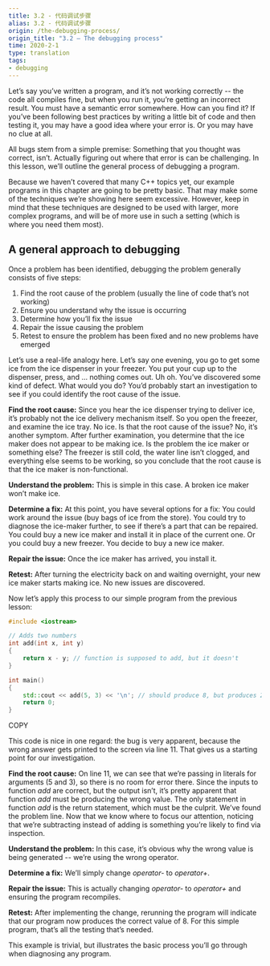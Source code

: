 ```yaml
---
title: 3.2 - 代码调试步骤
alias: 3.2 - 代码调试步骤
origin: /the-debugging-process/
origin_title: "3.2 — The debugging process"
time: 2020-2-1
type: translation
tags:
- debugging
---
```



Let’s say you’ve written a program, and it’s not working correctly -- the code all compiles fine, but when you run it, you’re getting an incorrect result. You must have a semantic error somewhere. How can you find it? If you’ve been following best practices by writing a little bit of code and then testing it, you may have a good idea where your error is. Or you may have no clue at all.

All bugs stem from a simple premise: Something that you thought was correct, isn’t. Actually figuring out where that error is can be challenging. In this lesson, we’ll outline the general process of debugging a program.

Because we haven’t covered that many C++ topics yet, our example programs in this chapter are going to be pretty basic. That may make some of the techniques we’re showing here seem excessive. However, keep in mind that these techniques are designed to be used with larger, more complex programs, and will be of more use in such a setting (which is where you need them most).

## A general approach to debugging

Once a problem has been identified, debugging the problem generally consists of five steps:

1.  Find the root cause of the problem (usually the line of code that’s not working)
2.  Ensure you understand why the issue is occurring
3.  Determine how you’ll fix the issue
4.  Repair the issue causing the problem
5.  Retest to ensure the problem has been fixed and no new problems have emerged

Let’s use a real-life analogy here. Let’s say one evening, you go to get some ice from the ice dispenser in your freezer. You put your cup up to the dispenser, press, and … nothing comes out. Uh oh. You’ve discovered some kind of defect. What would you do? You’d probably start an investigation to see if you could identify the root cause of the issue.

**Find the root cause:** Since you hear the ice dispenser trying to deliver ice, it’s probably not the ice delivery mechanism itself. So you open the freezer, and examine the ice tray. No ice. Is that the root cause of the issue? No, it’s another symptom. After further examination, you determine that the ice maker does not appear to be making ice. Is the problem the ice maker or something else? The freezer is still cold, the water line isn’t clogged, and everything else seems to be working, so you conclude that the root cause is that the ice maker is non-functional.

**Understand the problem:** This is simple in this case. A broken ice maker won’t make ice.

**Determine a fix:** At this point, you have several options for a fix: You could work around the issue (buy bags of ice from the store). You could try to diagnose the ice-maker further, to see if there’s a part that can be repaired. You could buy a new ice maker and install it in place of the current one. Or you could buy a new freezer. You decide to buy a new ice maker.

**Repair the issue:** Once the ice maker has arrived, you install it.

**Retest:** After turning the electricity back on and waiting overnight, your new ice maker starts making ice. No new issues are discovered.

Now let’s apply this process to our simple program from the previous lesson:

```cpp
#include <iostream>

// Adds two numbers
int add(int x, int y)
{
    return x - y; // function is supposed to add, but it doesn't
}

int main()
{
    std::cout << add(5, 3) << '\n'; // should produce 8, but produces 2
    return 0;
}
```

COPY

This code is nice in one regard: the bug is very apparent, because the wrong answer gets printed to the screen via line 11. That gives us a starting point for our investigation.

**Find the root cause:** On line 11, we can see that we’re passing in literals for arguments (5 and 3), so there is no room for error there. Since the inputs to function _add_ are correct, but the output isn’t, it’s pretty apparent that function _add_ must be producing the wrong value. The only statement in function _add_ is the return statement, which must be the culprit. We’ve found the problem line. Now that we know where to focus our attention, noticing that we’re subtracting instead of adding is something you’re likely to find via inspection.

**Understand the problem:** In this case, it’s obvious why the wrong value is being generated -- we’re using the wrong operator.

**Determine a fix:** We’ll simply change _operator-_ to _operator+_.

**Repair the issue:** This is actually changing _operator-_ to _operator+_ and ensuring the program recompiles.

**Retest:** After implementing the change, rerunning the program will indicate that our program now produces the correct value of 8. For this simple program, that’s all the testing that’s needed.

This example is trivial, but illustrates the basic process you’ll go through when diagnosing any program.